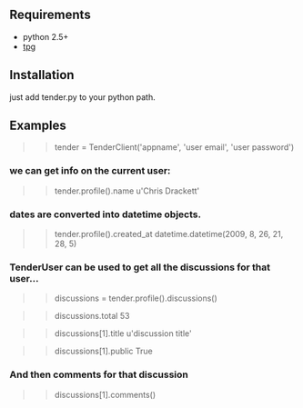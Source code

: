 Requirements
------------

* python 2.5+
* [tpg](http://christophe.delord.free.fr/tpg/index.html)


Installation
------------

just add tender.py to your python path.

Examples
--------

>> tender = TenderClient('appname', 'user email', 'user password')

### we can get info on the current user:

>> tender.profile().name
u'Chris Drackett'

### dates are converted into datetime objects.

>> tender.profile().created_at
datetime.datetime(2009, 8, 26, 21, 28, 5) 

### TenderUser can be used to get all the discussions for that user...

>> discussions = tender.profile().discussions()

>> discussions.total
53

>> discussions[1].title
u'discussion title'

>> discussions[1].public
True

### And then comments for that discussion

>> discussions[1].comments()
